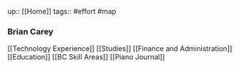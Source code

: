 up:: [[Home]]
tags:: #effort #map 

### Brian Carey

[[Technology Experience]]
[[Studies]]
[[Finance and Administration]]
[[Education]]
[[BC Skill Areas]]
[[Piano Journal]]
